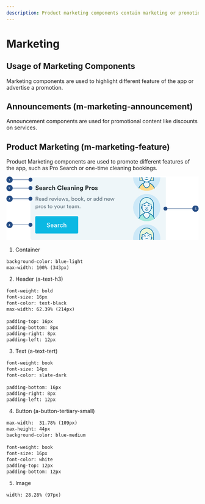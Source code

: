 ```yaml
---
description: Product marketing components contain marketing or promotional content.
---
```


# Marketing

## Usage of Marketing Components

Marketing components are used to highlight different feature of the app or advertise a promotion. 

## Announcements \(m-marketing-announcement\)

Announcement components are used for promotional content like discounts on services.

## Product Marketing \(m-marketing-feature\) 

Product Marketing components are used to promote different features of the app, such as Pro Search or one-time cleaning bookings.

![](../.gitbook/assets/feature-marketing.png)

1. Container

```
background-color: blue-light 
max-width: 100% (343px)
```

2. Header \(a-text-h3\)

```text
font-weight: bold
font-size: 16px
font-color: text-black
max-width: 62.39% (214px)

padding-top: 16px
padding-bottom: 8px
padding-right: 8px
padding-left: 12px
```

3. Text \(a-text-tert\)

```text
font-weight: book
font-size: 14px
font-color: slate-dark

padding-bottom: 16px
padding-right: 8px
padding-left: 12px
```

4. Button \(a-button-tertiary-small\)

```text
max-width:  31.78% (109px)
max-height: 44px
background-color: blue-medium

font-weight: book
font-size: 16px
font-color: white
padding-top: 12px
padding-bottom: 12px
```

5. Image

```text
width: 28.28% (97px)
```

